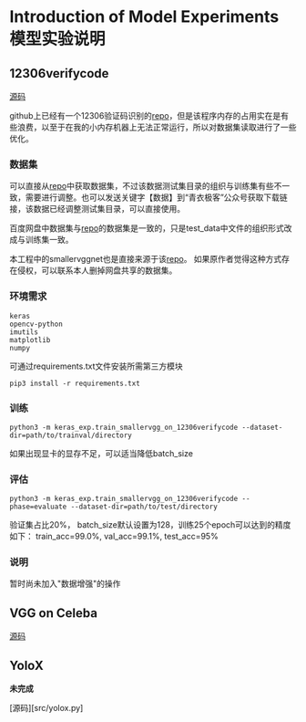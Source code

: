 # Introduction of Model Experiments 模型实验说明

## 12306verifycode

[源码](src/smallervgg_on_12306verifycode.py)

github上已经有一个12306验证码识别的[repo](https://github.com/wudinaonao/12306CaptchaCrack)，但是该程序内存的占用实在是有些浪费，以至于在我的小内存机器上无法正常运行，所以对数据集读取进行了一些优化。

### 数据集

可以直接从[repo](https://github.com/wudinaonao/12306CaptchaCrack)中获取数据集，不过该数据测试集目录的组织与训练集有些不一致，需要进行调整。也可以发送关键字【数据】到“青衣极客”公众号获取下载链接，该数据已经调整测试集目录，可以直接使用。

百度网盘中数据集与[repo](https://github.com/wudinaonao/12306CaptchaCrack)的数据集是一致的，只是test_data中文件的组织形式改成与训练集一致。

本工程中的smallervggnet也是直接来源于该[repo](https://github.com/wudinaonao/12306CaptchaCrack)。
如果原作者觉得这种方式存在侵权，可以联系本人删掉网盘共享的数据集。

### 环境需求

    keras
    opencv-python
    imutils
    matplotlib
    numpy

可通过requirements.txt文件安装所需第三方模块

```shell
pip3 install -r requirements.txt
```

### 训练

```shell
python3 -m keras_exp.train_smallervgg_on_12306verifycode --dataset-dir=path/to/trainval/directory
```

如果出现显卡的显存不足，可以适当降低batch_size

### 评估

```shell
python3 -m keras_exp.train_smallervgg_on_12306verifycode --phase=evaluate --dataset-dir=path/to/test/directory
```

验证集占比20%， batch_size默认设置为128，训练25个epoch可以达到的精度如下：
train_acc=99.0%, val_acc=99.1%, test_acc=95%

### 说明

暂时尚未加入"数据增强"的操作

## VGG on Celeba

[源码](src/vgg_on_celeba.py)


## YoloX

**未完成**

[源码][src/yolox.py]


